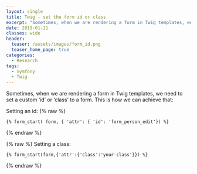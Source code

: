 ```yaml
---
layout: single
title: Twig - set the form id or class
excerpt: "Sometimes, when we are rendering a form in Twig templates, we need to set a custom ‘id’ or ‘class’ to a form."
date: 2019-01-21
classes: wide
header:
  teaser: /assets/images/form_id.png
  teaser_home_page: true
categories:
  - Research
tags:
  - Symfony
  - Twig  
---
```


Sometimes, when we are rendering a form in Twig templates, we need to set a custom ‘id’ or ‘class’ to a form. 
This is how we can achieve that:

Setting an id: 
{% raw %}
```twig
{% form_start( form, { 'attr': { 'id': 'form_person_edit'}) %}
```
{% endraw %}

{% raw %}
Setting a class: 
```twig
{% form_start(form,{'attr':{'class':'your-class'}}) %}
```
{% endraw %}
